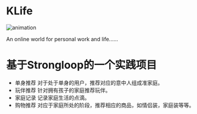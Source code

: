 # KLife

![animation](http://b.hiphotos.baidu.com/image/pic/item/b999a9014c086e060c0f02af04087bf40bd1cbaa.jpg)

An online world for personal work and life......
# 基于Strongloop的一个实践项目
* 单身推荐
  对于处于单身的用户，推荐对应的意中人组成准家庭。
* 玩伴推荐
  针对拥有孩子的家庭推荐玩伴。
* 家庭记录
  记录家庭生活的点滴。
* 购物推荐
  对应于家庭所处的阶段，推荐相应的商品，如情侣装，家庭装等等。
